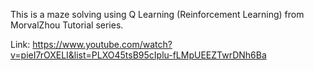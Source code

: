 This is a maze solving using Q Learning (Reinforcement Learning) from MorvalZhou Tutorial series.

Link:
https://www.youtube.com/watch?v=pieI7rOXELI&list=PLXO45tsB95cIplu-fLMpUEEZTwrDNh6Ba

